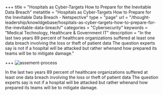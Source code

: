 +++
title = "Hospitals as Cyber-Targets How to Prepare for the Inevitable Data Breach"
metatitle = "Hospitals as Cyber-Targets How to Prepare for the Inevitable Data Breach - Netspective"
type = "page"
url = "/thought-leadership/knowldgebase/hospitals-as-cyber-targets-how-to-prepare-for-the-inevitable-data-breach/"
categories = "Cybersecurity"
keywords = "Medical Technology, Healthcare & Government IT"
description = "In the last two years 89 percent of healthcare organizations suffered at least one data breach involving the loss or theft of patient data The question experts say is not if a hospital will be attacked but rather whenand how prepared its teams will be to mitigate damage."
    

+++
 ![assement-process](/blog/Hospitals__1485942289-300x200.jpg#center) 

 In the last two years 89 percent of healthcare organizations suffered at least one data breach involving the loss or theft of patient data The question experts say is not if a hospital will be attacked but rather whenand how prepared its teams will be to mitigate damage.